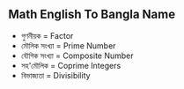 ## Math English To Bangla Name
- গুণনীয়ক  = Factor
- মৌলিক সংখ্যা = Prime Number
- যৌগিক সংখ্যা = Composite Number
- সহ'মৌলিক = Coprime Integers
- বিভাজ্যতা = Divisibility 

